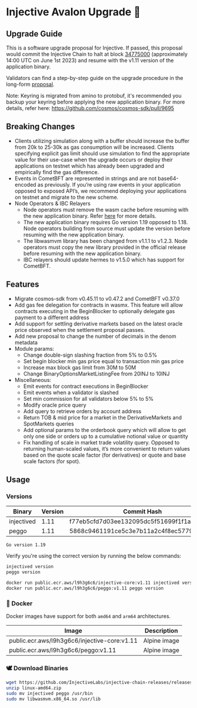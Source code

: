 # Injective Avalon Upgrade 🥷

## Upgrade Guide

This is a software upgrade proposal for Injective. If passed, this proposal would commit the Injective Chain to halt at block [34775000](https://www.mintscan.io/injective/blocks/34775000) (approximately 14:00 UTC on June 1st 2023) and resume with the v1.11 version of the application binary.

Validators can find a step-by-step guide on the upgrade procedure in the long-form [proposal](https://github.com/InjectiveLabs/injective-chain-releases/blob/master/docs/migration/injective-canonical-chain-11.md).

Note: Keyring is migrated from amino to protobuf, it's recommended you backup your keyring before applying the new application binary. For more details, refer here: https://github.com/cosmos/cosmos-sdk/pull/9695

## Breaking Changes
- Clients utilizing simulation along with a buffer should increase the buffer from 20k to 25-30k as gas consumption will be increased. Clients specifying explicit gas limit should use simulation to find the appropriate value for their use-case when the upgrade occurs or deploy their applications on testnet which has already been upgraded and empirically find the gas difference.
- Events in CometBFT are represented in strings and are not base64-encoded as previously. If you’re using raw events in your application opposed to exposed API’s, we recommend deploying your applications on testnet and migrate to the new scheme.
- Node Operators & IBC Relayers
    - Node operators must remove the wasm cache before resuming with the new application binary. Refer [here](https://github.com/CosmWasm/wasmvm/issues/426) for more details.
    - The new application binary requires Go version 1.19 opposed to 1.18. Node operators building from source must update the version before resuming with the new application binary.
    - The libwasmvm library has been changed from v1.1.1 to v1.2.3. Node operators must copy the new library provided in the official release before resuming with the new application binary.
    - IBC relayers should update hermes to v1.5.0 which has support for CometBFT.

## Features
- Migrate cosmos-sdk from v0.45.11 to v0.47.2 and CometBFT v0.37.0
- Add gas fee delegation for contracts in wasmx. This feature will allow contracts executing in the BeginBlocker to optionally delegate gas payment to a different address
- Add support for settling derivative markets based on the latest oracle price observed when the settlement proposal passes.
- Add new proposal to change the number of decimals in the denom metadata
- Module params:
    - Change double-sign slashing fraction from 5% to 0.5%
    - Set begin blocker min gas price equal to transaction min gas price
    - Increase max block gas limit from 30M to 50M
    - Change BinaryOptionsMarketListingFee from 20INJ to 10INJ
- Miscellaneous:
    - Emit events for contract executions in BeginBlocker
    - Emit events when a validator is slashed
    - Set min commission for all validators below 5% to 5%
    - Modify oracle price query
    - Add query to retrieve orders by account address
    - Return TOB & mid price for a market in the DerivativeMarkets and SpotMarkets queries
    - Add optional params to the orderbook query which will allow to get only one side or orders up to a cumulative notional value or quantity
    - Fix handling of scale in market trade volatility query. Opposed to returning human-scaled values, it’s more convenient to return values based on the quote scale factor (for derivatives) or quote and base scale factors (for spot).

## Usage

### Versions

| Binary    | Version |Commit Hash
| -------- | ------- |------- |
| injectived  | 1.11   |f77eb5cfd7d03ee132095dc5f51699f1f1a2e7f9|
| peggo |   1.11   |5868c9461191ce5c3e7b11a2c4f8ec5779d15964|

`Go version 1.19`

Verify you're using the correct version by running the below commands:
```bash
injectived version
peggo version
```

```bash
docker run public.ecr.aws/l9h3g6c6/injective-core:v1.11 injectived version
docker run public.ecr.aws/l9h3g6c6/peggo:v1.11 peggo version
```

### 🐳 Docker

Docker images have support for both `amd64` and `arm64` architectures.

| Image    | Description |
| -------- | ------- |
| public.ecr.aws/l9h3g6c6/injective-core:v1.11 | Alpine image |
| public.ecr.aws/l9h3g6c6/peggo:v1.11 | Alpine image |

### 🕊️ Download Binaries

```bash
wget https://github.com/InjectiveLabs/injective-chain-releases/releases/download/v1.11-1685225746/linux-amd64.zip
unzip linux-amd64.zip
sudo mv injectived peggo /usr/bin
sudo mv libwasmvm.x86_64.so /usr/lib
```
